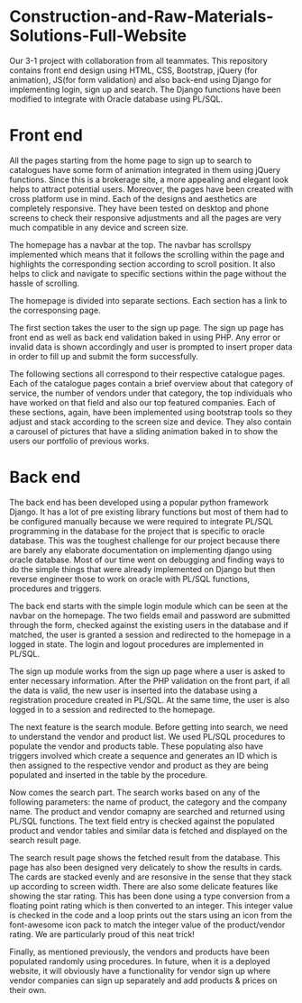 # Construction-and-Raw-Materials-Solutions-Full-Website

Our 3-1 project with collaboration from all teammates. This repository contains front end design using HTML, CSS, Bootstrap, jQuery (for animation), JS(for form validation) and also back-end using Django for implementing login, sign up and search. The Django functions have been modified to integrate with Oracle database using PL/SQL.

# Front end 

All the pages starting from the home page to sign up to search to catalogues have some form of animation integrated in them using jQuery functions. Since this is a brokerage site, a more appealing and elegant look helps to attract potential users. Moreover, the pages have been created with cross platform use in mind. Each of the designs and aesthetics are completely responsive. They have been tested on desktop and phone screens to check their responsive adjustments and all the pages are very much compatible in any device and screen size.

The homepage has a navbar at the top. The navbar has scrollspy implemented which means that it follows the scrolling within the page and highlights the corresponding section according to scroll position. It also helps to click and navigate to specific sections within the page without the hassle of scrolling.

The homepage is divided into separate sections. Each section has a link to the corresponsing page.

The first section takes the user to the sign up page. The sign up page has front end as well as back end validation baked in using PHP. Any error or invalid data is shown accordingly and user is prompted to insert proper data in order to fill up and submit the form successfully.

The following sections all correspond to their respective catalogue pages. Each of the catalogue pages contain a brief overview about that category of service, the number of vendors under that category, the top individuals who have worked on that field and also our top featured companies. Each of these sections, again, have been implemented using bootstrap tools so they adjust and stack according to the screen size and device. They also contain a carousel of pictures that have a sliding animation baked in to show the users our portfolio of previous works.

# Back end 

The back end has been developed using a popular python framework Django. It has a lot of pre existing library functions but most of them had to be configured manually because we were required to integrate PL/SQL programming in the database for the project that is specific to oracle database. This was the toughest challenge for our project because there are barely any elaborate documentation on implementing django using oracle database. Most of our time went on debugging and finding ways to do the simple things that were already implemented on Django but then reverse engineer those to work on oracle with PL/SQL functions, procedures and triggers.

The back end starts with the simple login module which can be seen at the navbar on the homepage. The two fields email and password are submitted through the form, checked against the existing users in the database and if matched, the user is granted a session and redirected to the homepage in a logged in state. The login and logout procedures are implemented in PL/SQL.

The sign up module works from the sign up page where a user is asked to enter necessary information. After the PHP validation on the front part, if all the data is valid, the new user is inserted into the database using a registration procedure created in PL/SQL. At the same time, the user is also logged in to a session and redirected to the homepage. 

The next feature is the search module. Before getting into search, we need to understand the vendor and product list. We used PL/SQL procedures to populate the vendor and products table. These populating also have triggers involved which create a sequence and generates an ID which is then assigned to the respective vendor and product as they are being populated and inserted in the table by the procedure. 

Now comes the search part. The search works based on any of the following parameters: the name of product, the category and the company name. The product and vendor comapny are searched and returned using PL/SQL functions. The text field entry is checked against the populated product and vendor tables and similar data is fetched and displayed on the search result page.

The search result page shows the fetched result from the database. This page has also been designed very delicately to show the results in cards. The cards are stacked evenly and are resonsive in the sense that they stack up according to screen width. There are also some delicate features like showing the star rating. This has been done using a type conversion from a floating point rating which is then converted to an integer. This integer value is checked in the code and a loop prints out the stars using an icon from the font-awesome icon pack to match the integer value of the product/vendor rating. We are particularly proud of this neat trick!

Finally, as mentioned previously, the vendors and products have been populated randomly using procedures. In future, when it is a deployed website, it will obviously have a functionality for vendor sign up where vendor companies can sign up separately and add products & prices on their own.
